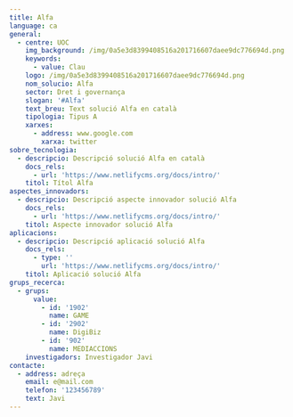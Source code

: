 ```yaml
---
title: Alfa
language: ca
general:
  - centre: UOC
    img_background: /img/0a5e3d8399408516a201716607daee9dc776694d.png
    keywords:
      - value: Clau
    logo: /img/0a5e3d8399408516a201716607daee9dc776694d.png
    nom_solucio: Alfa
    sector: Dret i governança
    slogan: '#Alfa'
    text_breu: Text solució Alfa en català
    tipologia: Tipus A
    xarxes:
      - address: www.google.com
        xarxa: twitter
sobre_tecnologia:
  - descripcio: Descripció solució Alfa en català
    docs_rels:
      - url: 'https://www.netlifycms.org/docs/intro/'
    titol: Títol Alfa
aspectes_innovadors:
  - descripcio: Descripció aspecte innovador solució Alfa
    docs_rels:
      - url: 'https://www.netlifycms.org/docs/intro/'
    titol: Aspecte innovador solució Alfa
aplicacions:
  - descripcio: Descripció aplicació solució Alfa
    docs_rels:
      - type: ''
        url: 'https://www.netlifycms.org/docs/intro/'
    titol: Aplicació solució Alfa
grups_recerca:
  - grups:
      value:
        - id: '1902'
          name: GAME
        - id: '2902'
          name: DigiBiz
        - id: '902'
          name: MEDIACCIONS
    investigadors: Investigador Javi
contacte:
  - address: adreça
    email: e@mail.com
    telefon: '123456789'
    text: Javi
---
```


